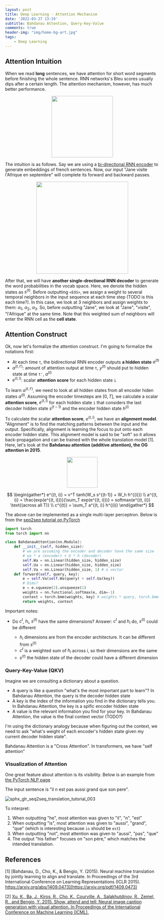 ```yaml
---
layout: post
title: Deep Learning - Attention Mechanism
date: '2022-03-27 13:19'
subtitle: Bahdanau Attention, Query-Key-Value
comments: true
header-img: "img/home-bg-art.jpg"
tags:
    - Deep Learning
---
```


## Attention Intuition

When we read **long** sentences, we have attention for short word segments before finishing the whole sentence. RNN networks's Bleu scores usually dips after a certain length. The attention mechanism, however, has much better performance.

<div style="text-align: center;">
    <p align="center">
       <figure>
            <img src="https://github.com/user-attachments/assets/cc7c987a-367c-4fdb-89bc-453846091c76" height="200" alt=""/>
       </figure>
    </p>
</div>

The intuition is as follows. Say we are using a [bi-directional RNN encoder](../2022/2022-03-15-deep-learning-rnn3-lstm.markdown) to generate embeddings of french sentences. Now, our input "Jane visite l'Afrique en septembre" will complete its forward and backward passes.

<div style="text-align: center;">
    <p align="center">
       <figure>
            <img src="https://github.com/user-attachments/assets/7aeab525-f79c-4331-a92e-9b97b8f74011" height="300" alt=""/>
       </figure>
    </p>
</div>

After that, we will have **another single-drectional RNN decoder** to generate the word probabilities in the vocab space. Here, we denote the hidden states as $s^{(t)}$. Before outputting `<EOS>`, we assign a weight to several temporal neighbors in the input sequence at each time step (TODO is this each time?). In this case, we look at 3 neighbors and assign weights to them: $\alpha_1$, $\alpha_2$, $\alpha_3$. So, before outputting "Jane", we look at "Jane", "visite", "l'Afrique" at the same time. Note that this weighted sum of neighbors will enter the RNN cell as the **cell state**.

## Attention Construct

Ok, now let's formalize the attention construct. I'm going to formalize the notations first:

- At each time `t`, the bidirectional RNN encoder outputs **a hidden state** $a^{(t)}$
- $\alpha^{(t, t')}$: amount of attention output at time `t`, $y^{(t)}$ should put to hidden state at time `t'`, $a^{(t)}$
- $e^{(t, i)}$: scalar **attention score** for each hidden state `i`

To learn $\alpha^{(t, t')}$, we need to look at all hidden states from all encoder hiden states $a^{(t)}$. Assuming the encoder timesteps are $[0, T]$, we calculate a scalar **attention score**, $e^{(t, i)}$ for each hidden state `i` that considers the last decoder hidden state $s^{(t-1)}$ and the encoder hidden state $h^{(i)}$

To calculate the scalar **attention score**, $e^{(t, i)}$, we have an **alignment model**. "Alignment" is to find the matching patterns between the input and the output. Specifically, alignment is learning the focus to put onto each encoder hidden state. This alignment model is said to be "soft" so it allows back-propagation and can be trained with the whole translation model [1]. Here, let's look at the **Bahdanau attention (additive attention), the OG attention in 2015**.

<div style="text-align: center;">
    <p align="center">
       <figure>
            <img src="https://github.com/user-attachments/assets/dc402b1e-770a-420a-be6c-66d75d566a0e" height="100" alt=""/>
       </figure>
    </p>
</div>

$$
\begin{gather*}
e^{(t, i)} = v^T tanh(W_s s^{(t-1)} + W_h h^{(i)})  \\
a^{(t, i)} = \frac{exp(e^{(t, i)})}{\sum_T exp(e^{(t, i)})} = softmax(e^{(t, i)}) \text{(across all T)} \\
c^{(t)} = \sum_T a^{(t, i)} h^{(i)}
\end{gather*}
$$

The above can be implemented as a single multi-layer perceptron. Below is from the [seq2seq tutorial on PyTorch](https://pytorch.org/tutorials/intermediate/seq2seq_translation_tutorial.html)

```python
import torch
from torch import nn

class BahdanauAttention(nn.Module):
    def __init__(self, hidden_size):
        # we are assuming the encoder and decoder have the same size
        # wa * a (encoder) + U * h (decoder)
        self.Wa = nn.Linear(hidden_size, hidden_size)
        self.Ua = nn.Linear(hidden_size, hidden_size)
        self.Va = nn.Linear(hidden_size, 1) # a vector
    def forward(self, query, key):
        e = self.Va(self.Wa(query) + self.Ua(key))
        # Dims?
        e = e.squeeze(2).unsqueeze(1)
        weights = nn.functional.softmax(e, dim=-1)
        context = torch.bmm(weights, key) # weights * query, torch.bmm is batch-matrix-multiplication
        return weights, context
```

Important notes:

- Do $c^{t}$, $h_i$, $s^{(t)}$ have the same dimensions? Answer: $c^{t}$ and $h_i$ do, $s^{(t)}$ could be different

  - $h_i$ dimensions are from the encoder architecture. It can be different from $s^{(t)}$
  - $c^{t}$ is a weighted sum of $h_i$ across $i$, so their dimensions are the same
  - $s^{(t)}$ the hidden state of the decoder could have a different dimension

### Query-Key-Value (QKV)

Imagine we are consulting a dictionary about a question.

- A query is like a question "what's the most important part to learn"? In Bahdanau Attention, the query is the decoder hidden state
- A key is the index of the information you find in the dictionary tells you. In Bahdanau Attention, the key is a spific encoder hidden state
- A value is the relevant information you find for your key. In Bahdanau Attention, the value is the final context vector (TODO?)

I'm using the dictionary analogy because when figuring out the context, we need to ask "what's weight of each encoder's hidden state given my current decoder hidden state".

Bahdanau Attention is a "Cross Attention". In transformers, we have "self attention"

### Visualization of Attention

One great feature about attention is its visibility. Below is an example from [the PyTorch NLP page](https://pytorch.org/tutorials/intermediate/seq2seq_translation_tutorial.html)

The input sentence is "il n est pas aussi grand que son pere".

![sphx_glr_seq2seq_translation_tutorial_003](https://github.com/user-attachments/assets/08b15856-58ed-4ebb-afd5-c5db63ca3f67)

To interpret:

1. When outputting "he", most attention was given to "il", "n", "est"
2. When outputting "is", most attention was given to "aussi", "grand", "que" (which is interesting because `is` should be `est`)
3. When outputting "not", most attention was given to "aussi", "pas", "que"
4. The output "his father" focuses on "son père," which matches the intended translation.

## References

[1] [Bahdanau, D., Cho, K., & Bengio, Y. (2015). Neural machine translation by jointly learning to align and translate. In Proceedings of the 3rd International Conference on Learning Representations (ICLR 2015). https://arxiv.org/abs/1409.0473](https://arxiv.org/pdf/1409.0473)

[2] [Xu, K., Ba, J., Kiros, R., Cho, K., Courville, A., Salakhutdinov, R., Zemel, R., and Bengio, Y. 2015. Show, attend and tell: Neural image caption generation with visual attention. In Proceedings of the International Conference on Machine Learning (ICML).](https://arxiv.org/pdf/1502.03044)
